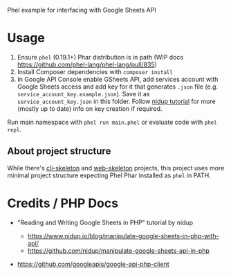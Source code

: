 Phel example for interfacing with Google Sheets API
# Usage

1) Ensure `phel` (0.19.1+) Phar distribution is in path (WIP docs https://github.com/phel-lang/phel-lang/pull/835)
2) Install Composer dependencies with `composer install`
3) In Google API Console enable GSheets API, add services account with Google Sheets access and add key for it that generates `.json` file (e.g. `service_account_key.example.json`). Save it as `service_account_key.json` in this folder. Follow [nidup tutorial](https://www.nidup.io/blog/manipulate-google-sheets-in-php-with-api/) for more (mostly up to date) info on key creation if required.

Run main namespace with `phel run main.phel` or evaluate code with `phel repl`.

## About project structure
While there's [cli-skeleton](https://github.com/phel-lang/cli-skeleton/) and [web-skeleton](https://github.com/phel-lang/web-skeleton) projects, this project uses more minimal project structure expecting Phel Phar installed as `phel` in PATH.

# Credits / PHP Docs

- "Reading and Writing Google Sheets in PHP" tutorial by nidup
  - https://www.nidup.io/blog/manipulate-google-sheets-in-php-with-api/
  - https://github.com/nidup/manipulate-google-sheets-api-in-php

- https://github.com/googleapis/google-api-php-client
